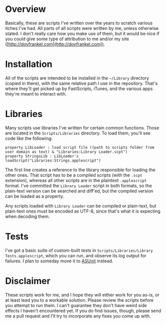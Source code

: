 # Overview

Basically, these are scripts I've written over the years to scratch various itches I've had. All parts of all scripts were written by me, unless otherwise stated. I don't really care how you make use of them, but it would be nice if you could give some type of attribution to me and/or my site ([http://dovfrankel.com](http://dovfrankel.com)).

# Installation

All of the scripts are intended to be installed in the `~/Library` directory (copied in there), with the same relative path I use in the repository. That's where they'll get picked up by FastScripts, iTunes, and the various apps they're meant to interact with.

# Libraries

Many scripts use libraries I've written for certain common functions. Those are located in the `Scripts/Libraries` directory. To load them, you'll see code like the following:

    property LibLoader : load script file ((path to scripts folder from user domain as text) & "Libraries:Library Loader.scpt")
    property StringsLib : LibLoader's loadScript("Libraries:Strings.applescript")

The first line creates a reference to the library responsible for loading the other ones. That script has to be a compiled scripts (with the `.scpt` extension), whereas all other scripts are in the plaintext `.applescript` format. I've committed the `Library Loader` script in both formats, so the plain-text version can be searched and diff'ed, but the compiled version can be loaded as a property.

Any scripts loaded with `Library Loader` can be compiled or plain-text, but plain-text ones must be encoded as UTF-8, since that's what it is expecting when decoding them.

# Tests

I've got a basic suite of custom-built tests in `Scripts/Libraries/Library Tests.applescript`, which you can run, and observe its log output for failures. I plan to someday move it to [ASUnit](http://nirs.freeshell.org/asunit/) instead.

# Disclaimer

These scripts work for me, and I hope they will either work for you as-is, or at least lead you to a workable solution. Please review the scripts before you attempt to run them. I can't guarantee they don't have weird side effects I haven't encountered yet. If you do find issues, though, please send me a pull request and I'll try to incorporate any fixes you come up with.